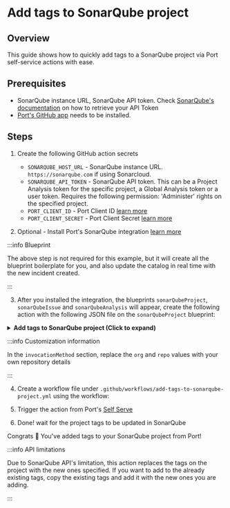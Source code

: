 # Add tags to SonarQube project

## Overview
This guide shows how to quickly add tags to a SonarQube project via Port self-service actions with ease.

## Prerequisites
* SonarQube instance URL, SonarQube API token. Check [SonarQube's documentation](https://docs.sonarsource.com/sonarqube/latest/user-guide/user-account/generating-and-using-tokens/) on how to retrieve your API Token
* [Port's GitHub app](https://github.com/apps/getport-io) needs to be installed.

## Steps
1. Create the following GitHub action secrets
    * `SONARQUBE_HOST_URL` - SonarQube instance URL. `https://sonarqube.com` if using Sonarcloud.
    * `SONARQUBE_API_TOKEN` - SonarQube API token. This can be a Project Analysis token for the specific project, a Global Analysis token or a user token. Requires the following permission: 'Administer' rights on the specified project.
    * `PORT_CLIENT_ID` - Port Client ID [learn more](https://docs.getport.io/build-your-software-catalog/sync-data-to-catalog/api/#get-api-token)
    * `PORT_CLIENT_SECRET` - Port Client Secret [learn more](https://docs.getport.io/build-your-software-catalog/sync-data-to-catalog/api/#get-api-token)

2. Optional - Install Port's SonarQube integration [learn more](https://docs.getport.io/build-your-software-catalog/sync-data-to-catalog/code-quality-security/sonarqube)

:::info Blueprint

The above step is not required for this example, but it will create all the blueprint boilerplate for you, and also update the catalog in real time with the new incident created.

:::

3. After you installed the integration, the blueprints `sonarQubeProject`, `sonarQubeIssue` and `sonarQubeAnalysis` will appear, create the following action with the following JSON file on the `sonarQubeProject` blueprint:

<details>
<summary><b>Add tags to SonarQube project (Click to expand)</b></summary>

```json showLineNumbers
{
  "identifier": "add_tags_to_sonar_qube_project",
  "title": "Add Tags to SonarQube project",
  "icon": "sonarqube",
  "userInputs": {
    "properties": {
      "tags": {
        "title": "Tags",
        "description": "Comma separated list of tags",
        "icon": "DefaultProperty",
        "type": "string"
      }
    },
    "required": [
      "tags"
    ],
    "order": [
      "tags"
    ]
  },
  "invocationMethod": {
    "type": "GITHUB",
    "org": "<Enter GitHub organization>",
    "repo": "<Enter GitHub repository>",
    "workflow": "add-tags-to-sonarqube-project.yml",
    "omitUserInputs": false,
    "omitPayload": false,
    "reportWorkflowStatus": true
  },
  "trigger": "DAY-2",
  "description": "Adds additional tags to a project in SonarQube",
  "requiredApproval": false
}
```

</details>

:::info Customization information

In the `invocationMethod` section, replace the `org` and `repo` values with your own repository details

:::

4. Create a workflow file under `.github/workflows/add-tags-to-sonarqube-project.yml` using the workflow:

5. Trigger the action from Port's [Self Serve](https://app.getport.io/self-serve)

6. Done! wait for the project tags to be updated in SonarQube

Congrats 🎉 You've added tags to your SonarQube project from Port!

:::info API limitations

Due to SonarQube API's limitation, this action replaces the tags on the project with the new ones specified. If you want to add to the already existing tags, copy the existing tags and add it with the new ones you are adding.

:::